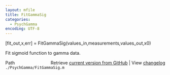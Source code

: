 ```yaml
---
layout: mfile
title: FitGammaSig
categories:
  - PsychGamma
encoding: UTF-8
---
```


\[fit\_out,x,err\] = FitGammaSig\(values\_in,measurements,values\_out,x0\)

Fit sigmoid function to gamma data.


<div class="code_header" style="text-align:right;">
  <span style="float:left;">Path&nbsp;&nbsp;</span> <span class="counter">Retrieve <a href=
  "https://raw.github.com/Psychtoolbox-3/Psychtoolbox-3/beta/./PsychGamma/FitGammaSig.m">current version from GitHub</a> | View <a href=
  "https://github.com/Psychtoolbox-3/Psychtoolbox-3/commits/beta/./PsychGamma/FitGammaSig.m">changelog</a></span>
</div>
<div class="code">
  <code>./PsychGamma/FitGammaSig.m</code>
</div>
